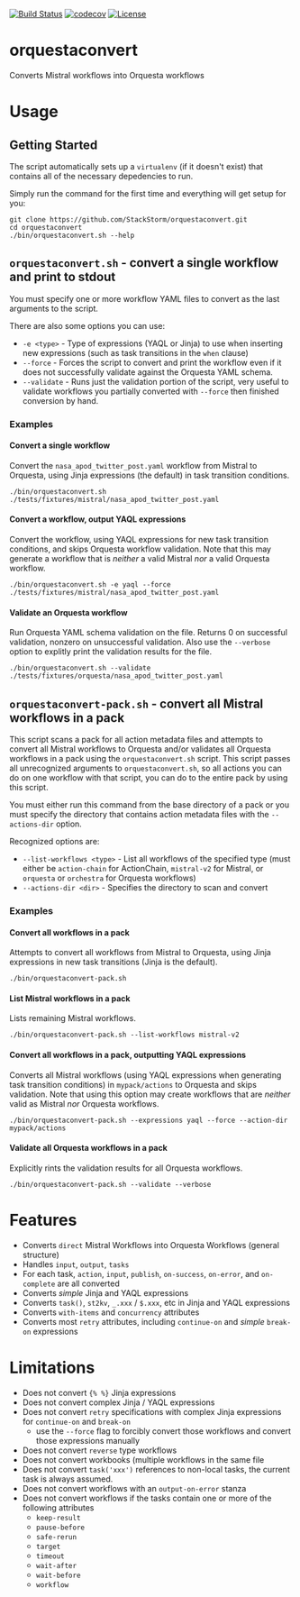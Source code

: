 [![Build Status](https://circleci.com/gh/StackStorm/orquestaconvert.svg?style=shield&circle-token=:circle-token)](https://circleci.com/gh/StackStorm/orquestaconvert) [![codecov](https://codecov.io/gh/StackStorm/orquestaconvert/branch/master/graph/badge.svg)](https://codecov.io/gh/StackStorm/orquestaconvert) [![License](https://img.shields.io/badge/License-Apache%202.0-blue.svg)](https://opensource.org/licenses/Apache-2.0)

# orquestaconvert

Converts Mistral workflows into Orquesta workflows

# Usage

## Getting Started

The script automatically sets up a `virtualenv` (if it doesn't exist) that contains all of the necessary depedencies to run. 

Simply run the command for the first time and everything will get setup for you:

``` shell
git clone https://github.com/StackStorm/orquestaconvert.git
cd orquestaconvert
./bin/orquestaconvert.sh --help
```

## `orquestaconvert.sh` - convert a single workflow and print to stdout

You must specify one or more workflow YAML files to convert as the last arguments to the script.

There are also some options you can use:

- `-e <type>` - Type of expressions (YAQL or Jinja) to use when inserting new expressions (such as task transitions in the `when` clause)
- `--force` - Forces the script to convert and print the workflow even if it does not successfully validate against the Orquesta YAML schema.
- `--validate` - Runs just the validation portion of the script, very useful to validate workflows you partially converted with `--force` then finished conversion by hand.

### Examples

#### Convert a single workflow

Convert the `nasa_apod_twitter_post.yaml` workflow from Mistral to Orquesta, using Jinja expressions (the default) in task transition conditions.

```shell
./bin/orquestaconvert.sh ./tests/fixtures/mistral/nasa_apod_twitter_post.yaml
```

#### Convert a workflow, output YAQL expressions

Convert the workflow, using YAQL expressions for new task transition conditions, and skips Orquesta workflow validation. Note that this may generate a workflow that is *neither* a valid Mistral *nor* a valid Orquesta workflow.

```shell
./bin/orquestaconvert.sh -e yaql --force ./tests/fixtures/mistral/nasa_apod_twitter_post.yaml
```

#### Validate an Orquesta workflow

Run Orquesta YAML schema validation on the file. Returns 0 on successful validation, nonzero on unsuccessful validation. Also use the `--verbose` option to explitly print the validation results for the file.

```shell
./bin/orquestaconvert.sh --validate ./tests/fixtures/orquesta/nasa_apod_twitter_post.yaml
```

## `orquestaconvert-pack.sh` - convert all Mistral workflows in a pack

This script scans a pack for all action metadata files and attempts to convert all Mistral workflows to Orquesta and/or validates all Orquesta workflows in a pack using the `orquestaconvert.sh` script. This script passes all unrecognized arguments to `orquestaconvert.sh`, so all actions you can do on one workflow with that script, you can do to the entire pack by using this script.

You must either run this command from the base directory of a pack or you must specify the directory that contains action metadata files with the `--actions-dir` option.

Recognized options are:

- `--list-workflows <type>` - List all workflows of the specified type (must either be `action-chain` for ActionChain, `mistral-v2` for Mistral, or `orquesta` or `orchestra` for Orquesta workflows)
- `--actions-dir <dir>` - Specifies the directory to scan and convert

### Examples

#### Convert all workflows in a pack

Attempts to convert all workflows from Mistral to Orquesta, using Jinja expressions in new task transitions (Jinja is the default).

```shell
./bin/orquestaconvert-pack.sh
```

#### List Mistral workflows in a pack

Lists remaining Mistral workflows.

```shell
./bin/orquestaconvert-pack.sh --list-workflows mistral-v2
```

#### Convert all workflows in a pack, outputting YAQL expressions

Converts all Mistral workflows (using YAQL expressions when generating task transition conditions) in `mypack/actions` to Orquesta and skips validation. Note that using this option may create workflows that are *neither* valid as Mistral *nor* Orquesta workflows.

```shell
./bin/orquestaconvert-pack.sh --expressions yaql --force --action-dir mypack/actions
```

#### Validate all Orquesta workflows in a pack

Explicitly rints the validation results for all Orquesta workflows.

```shell
./bin/orquestaconvert-pack.sh --validate --verbose
```

# Features

* Converts `direct` Mistral Workflows into Orquesta Workflows (general structure)
* Handles `input`, `output`, `tasks`
* For each task, `action`, `input`, `publish`, `on-success`, `on-error`, and `on-complete` are all converted
* Converts _simple_ Jinja and YAQL expressions
* Converts `task()`, `st2kv`, `_.xxx` / `$.xxx`, etc in Jinja and YAQL expressions
* Converts `with-items` and `concurrency` attributes
* Converts most `retry` attributes, including `continue-on` and _simple_ `break-on` expressions

# Limitations

* Does not convert `{% %}` Jinja expressions
* Does not convert complex Jinja / YAQL expressions
* Does not convert `retry` specifications with complex Jinja expressions for `continue-on` and `break-on`
  - use the `--force` flag to forcibly convert those workflows and convert those expressions manually
* Does not convert `reverse` type workflows
* Does not convert workbooks (multiple workflows in the same file
* Does not convert `task('xxx')` references to non-local tasks, the current task is always assumed.
* Does not convert workflows with an `output-on-error` stanza
* Does not convert workflows if the tasks contain one or more of the following attributes
  - `keep-result`
  - `pause-before`
  - `safe-rerun`
  - `target`
  - `timeout`
  - `wait-after`
  - `wait-before`
  - `workflow`
